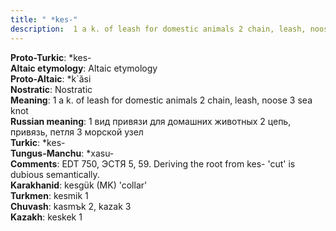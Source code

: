 ```yaml
---
title: " *kes-"
description:  1 a k. of leash for domestic animals 2 chain, leash, noose 3 sea knot
---
```


<strong>Proto-Turkic</strong>:  *kes-<br>
<strong>Altaic etymology</strong>:  Altaic etymology<br>
<strong> Proto-Altaic</strong>:  *k`ăsi<br>
<strong>Nostratic</strong>:  Nostratic<br>
<strong>Meaning</strong>:  1 a k. of leash for domestic animals 2 chain, leash, noose 3 sea knot<br>
<strong>Russian meaning</strong>:  1 вид привязи для домашних животных 2 цепь, привязь, петля 3 морской узел<br>
<strong>Turkic</strong>:  *kes-<br>
<strong>Tungus-Manchu</strong>:  *xasu-<br>
<strong>Comments</strong>:  EDT 750, ЭСТЯ 5, 59. Deriving the root from kes- 'cut' is dubious semantically.<br>
<strong>Karakhanid</strong>:  kesgük (MK) 'collar'<br>
<strong>Turkmen</strong>:  kesmik 1<br>
<strong>Chuvash</strong>:  kasmъk 2, kazak 3<br>
<strong>Kazakh</strong>:  keskek 1<br>


